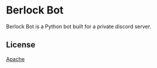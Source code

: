 # Berlock Bot

Berlock Bot is a Python bot built for a private discord server.

## License

[Apache](http://www.apache.org/licenses/)
